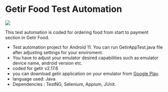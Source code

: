 # Getir Food Test Automation


![](https://cdn.getir.com/marketing/GetirYemek_Logo_1621812338335.png)


This test automation is coded for ordering food from start to payment section in Getir Food.

- Test automation project for Android 11. You can run GetirAppTest.java file after adjusting settings for your enviroment.
- You have to adjust your emulator desired capabilities such as emulator device name, android version etc.
- coded for getir v2.17.6
- you can download getir application on your emulator from [Google Play](https://play.google.com/store/apps).
- language used: Java
- Dependencies : TestNG, Selenium, Appium, JUnit.

